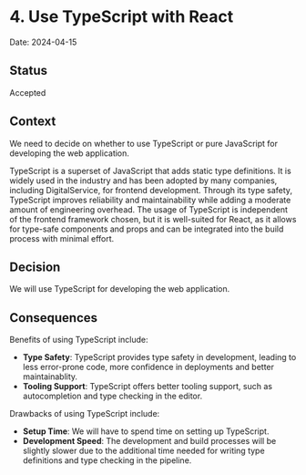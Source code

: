 # 4. Use TypeScript with React

Date: 2024-04-15

## Status

Accepted

## Context

We need to decide on whether to use TypeScript or pure JavaScript for developing the web application.

TypeScript is a superset of JavaScript that adds static type definitions.
It is widely used in the industry and has been adopted by many companies, including DigitalService, for frontend development.
Through its type safety, TypeScript improves reliability and maintainability while adding a moderate amount of engineering overhead.
The usage of TypeScript is independent of the frontend framework chosen, but it is well-suited for React, as it allows for type-safe components and props and can be integrated into the build process with minimal effort.

## Decision

We will use TypeScript for developing the web application.

## Consequences

Benefits of using TypeScript include:

- **Type Safety**: TypeScript provides type safety in development, leading to less error-prone code, more confidence in deployments and better maintainablity.
- **Tooling Support**: TypeScript offers better tooling support, such as autocompletion and type checking in the editor.

Drawbacks of using TypeScript include:

- **Setup Time**: We will have to spend time on setting up TypeScript.
- **Development Speed**: The development and build processes will be slightly slower due to the additional time needed for writing type definitions and type checking in the pipeline.
